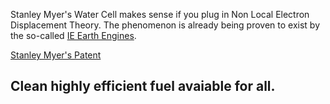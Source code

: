 Stanley Myer's Water Cell makes sense if you plug in Non Local Electron Displacement Theory. The phenomenon is already being proven to exist by the so-called [IE Earth Engines](https://ie.energy/earth_engine/). 

[Stanley Myer's Patent](https://patents.google.com/patent/US5149407) 

## Clean highly efficient fuel avaiable for all.
